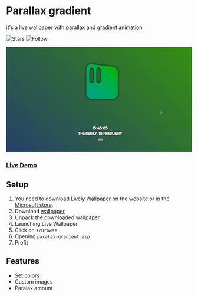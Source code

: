 # Parallax gradient
it's a live wallpaper with parallax and gradient animation

![Stars](https://img.shields.io/github/stars/Ardub92/paralax-gradient?label=Rate&style=social) ![Follow](https://img.shields.io/github/followers/Ardub92?label=Follow&style=social)

![Preview](https://github.com/Ardub92/paralax-gradient/blob/main/preview.gif)

### [Live Demo](https://ardub92.github.io/paralax-gredient)
## Setup
1. You need to download [Lively Wallpaper](https://rocksdanister.github.io/lively) on the website or in the [Microsoft store](https://www.microsoft.com/store/apps/9NTM2QC6QWS7).
2. Download [wallpaper](https://github.com/Ardub92/paralax-gradient/releases/download/release/parallax-graidient.zip)
3. Unpack the downloaded wallpaper
4. Launching Live Wallpaper
5. Click on `+/Browse`
6. Opening `paralax-gradient.zip`
7. Profit
## Features
- Set colors
- Custom images
- Paralax amount
